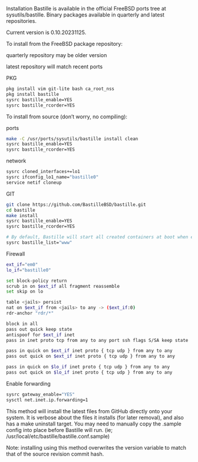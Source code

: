 Installation
Bastille is available in the official FreeBSD ports tree at sysutils/bastille. Binary packages available in quarterly and latest repositories.

Current version is 0.10.20231125.

To install from the FreeBSD package repository:

quarterly repository may be older version

latest repository will match recent ports

PKG
```sh
pkg install vim git-lite bash ca_root_nss
pkg install bastille
sysrc bastille_enable=YES
sysrc bastille_rcorder=YES
```
To install from source (don’t worry, no compiling):

ports
```sh
make -C /usr/ports/sysutils/bastille install clean
sysrc bastille_enable=YES
sysrc bastille_rcorder=YES
```
network
```sh
sysrc cloned_interfaces+=lo1
sysrc ifconfig_lo1_name="bastille0"
service netif cloneup
```
GIT
```sh
git clone https://github.com/BastilleBSD/bastille.git
cd bastille
make install
sysrc bastille_enable=YES
sysrc bastille_rcorder=YES

# By default, Bastille will start all created containers at boot when enabled.
sysrc bastille_list="www"
```
Firewall
```sh
ext_if="em0"
lo_if="bastille0"

set block-policy return
scrub in on $ext_if all fragment reassemble
set skip on lo

table <jails> persist
nat on $ext_if from <jails> to any -> ($ext_if:0)
rdr-anchor "rdr/*"

block in all
pass out quick keep state
antispoof for $ext_if inet
pass in inet proto tcp from any to any port ssh flags S/SA keep state

pass in quick on $ext_if inet proto { tcp udp } from any to any
pass out quick on $ext_if inet proto { tcp udp } from any to any

pass in quick on $lo_if inet proto { tcp udp } from any to any
pass out quick on $lo_if inet proto { tcp udp } from any to any
```

Enable forwarding
```sh
sysrc gateway_enable="YES"
sysctl net.inet.ip.forwarding=1
```
This method will install the latest files from GitHub directly onto your system. It is verbose about the files it installs (for later removal), and also has a make uninstall target. You may need to manually copy the .sample config into place before Bastille will run. (ie; /usr/local/etc/bastille/bastille.conf.sample)

Note: installing using this method overwrites the version variable to match that of the source revision commit hash.

